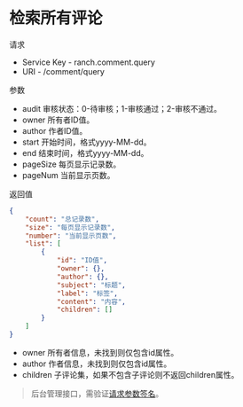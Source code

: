 # 检索所有评论

请求
- Service Key - ranch.comment.query
- URI - /comment/query

参数
- audit 审核状态：0-待审核；1-审核通过；2-审核不通过。
- owner 所有者ID值。
- author 作者ID值。
- start 开始时间，格式yyyy-MM-dd。
- end 结束时间，格式yyyy-MM-dd。
- pageSize 每页显示记录数。
- pageNum 当前显示页数。

返回值
```json
{
    "count": "总记录数",
    "size": "每页显示记录数",
    "number": "当前显示页数",
    "list": [
        {
            "id": "ID值",
            "owner": {},
            "author": {},
            "subject": "标题",
            "label": "标签",
            "content": "内容",
            "children": []
        }
    ]
}
```
- owner 所有者信息，未找到则仅包含id属性。
- author 作者信息，未找到则仅包含id属性。
- children 子评论集，如果不包含子评论则不返回children属性。

> 后台管理接口，需验证[请求参数签名](https://github.com/heisedebaise/tephra/blob/master/tephra-ctrl/doc/sign.md)。
